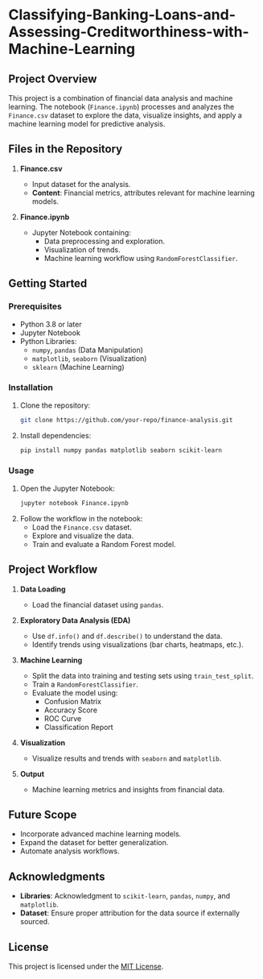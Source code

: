 # Classifying-Banking-Loans-and-Assessing-Creditworthiness-with-Machine-Learning

## Project Overview
This project is a combination of financial data analysis and machine learning. The notebook (`Finance.ipynb`) processes and analyzes the `Finance.csv` dataset to explore the data, visualize insights, and apply a machine learning model for predictive analysis.

## Files in the Repository
1. **Finance.csv**  
   - Input dataset for the analysis.  
   - **Content**: Financial metrics, attributes relevant for machine learning models.

2. **Finance.ipynb**  
   - Jupyter Notebook containing:  
     - Data preprocessing and exploration.  
     - Visualization of trends.  
     - Machine learning workflow using `RandomForestClassifier`.

## Getting Started

### Prerequisites
- Python 3.8 or later
- Jupyter Notebook
- Python Libraries:
  - `numpy`, `pandas` (Data Manipulation)
  - `matplotlib`, `seaborn` (Visualization)
  - `sklearn` (Machine Learning)

### Installation
1. Clone the repository:
   ```bash
   git clone https://github.com/your-repo/finance-analysis.git
   ```
2. Install dependencies:
   ```bash
   pip install numpy pandas matplotlib seaborn scikit-learn
   ```

### Usage
1. Open the Jupyter Notebook:
   ```bash
   jupyter notebook Finance.ipynb
   ```
2. Follow the workflow in the notebook:
   - Load the `Finance.csv` dataset.
   - Explore and visualize the data.
   - Train and evaluate a Random Forest model.

## Project Workflow
1. **Data Loading**  
   - Load the financial dataset using `pandas`.

2. **Exploratory Data Analysis (EDA)**  
   - Use `df.info()` and `df.describe()` to understand the data.
   - Identify trends using visualizations (bar charts, heatmaps, etc.).

3. **Machine Learning**  
   - Split the data into training and testing sets using `train_test_split`.
   - Train a `RandomForestClassifier`.
   - Evaluate the model using:
     - Confusion Matrix
     - Accuracy Score
     - ROC Curve
     - Classification Report

4. **Visualization**  
   - Visualize results and trends with `seaborn` and `matplotlib`.

5. **Output**  
   - Machine learning metrics and insights from financial data.

## Future Scope
- Incorporate advanced machine learning models.
- Expand the dataset for better generalization.
- Automate analysis workflows.

## Acknowledgments
- **Libraries**: Acknowledgment to `scikit-learn`, `pandas`, `numpy`, and `matplotlib`.
- **Dataset**: Ensure proper attribution for the data source if externally sourced.

## License
This project is licensed under the [MIT License](LICENSE).

